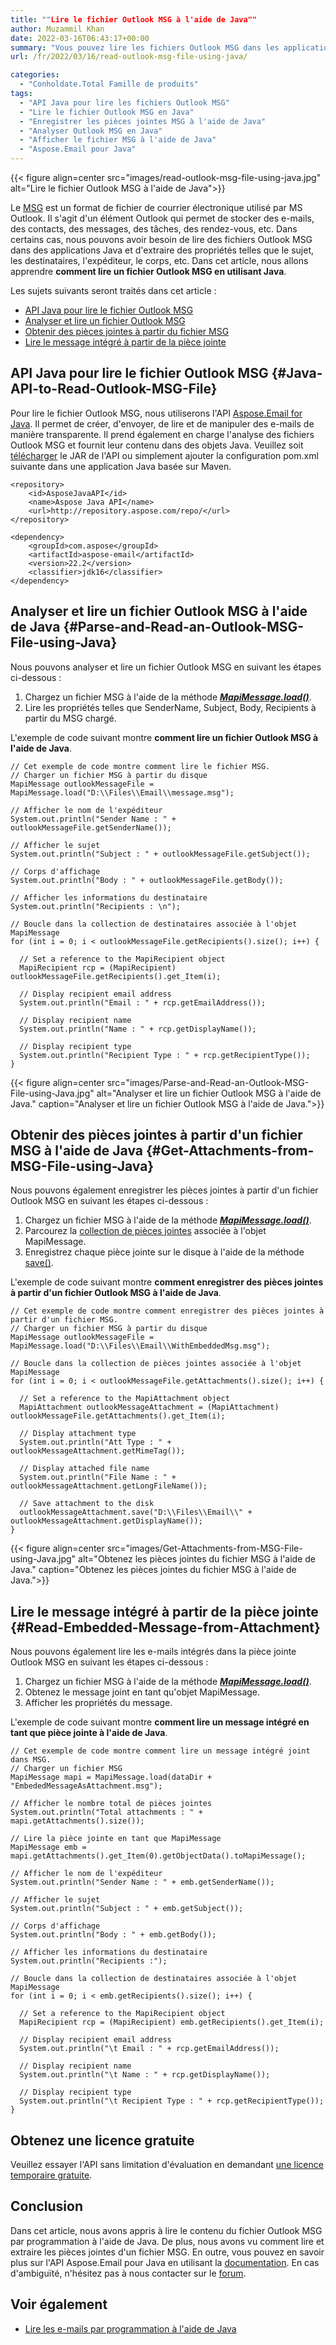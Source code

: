 ```yaml
---
title: ""Lire le fichier Outlook MSG à l'aide de Java""
author: Muzammil Khan
date: 2022-03-16T06:43:17+00:00
summary: "Vous pouvez lire les fichiers Outlook MSG dans les applications Java et extraire des propriétés telles que l'objet, les destinataires, l'expéditeur, le corps, etc. Dans cet article, vous apprendrez ** comment lire un fichier Outlook MSG à l'aide de Java **."
url: /fr/2022/03/16/read-outlook-msg-file-using-java/

categories:
  - "Conholdate.Total Famille de produits"
tags:
  - "API Java pour lire les fichiers Outlook MSG"
  - "Lire le fichier Outlook MSG en Java"
  - "Enregistrer les pièces jointes MSG à l'aide de Java"
  - "Analyser Outlook MSG en Java"
  - "Afficher le fichier MSG à l'aide de Java"
  - "Aspose.Email pour Java"
---
```


{{< figure align=center src="images/read-outlook-msg-file-using-java.jpg" alt="Lire le fichier Outlook MSG à l'aide de Java">}}
 
Le [MSG][1] est un format de fichier de courrier électronique utilisé par MS Outlook. Il s'agit d'un élément Outlook qui permet de stocker des e-mails, des contacts, des messages, des tâches, des rendez-vous, etc. Dans certains cas, nous pouvons avoir besoin de lire des fichiers Outlook MSG dans des applications Java et d'extraire des propriétés telles que le sujet, les destinataires, l'expéditeur, le corps, etc. Dans cet article, nous allons apprendre **comment lire un fichier Outlook MSG en utilisant Java**.

Les sujets suivants seront traités dans cet article :

  * [API Java pour lire le fichier Outlook MSG][2]
  * [Analyser et lire un fichier Outlook MSG][3]
  * [Obtenir des pièces jointes à partir du fichier MSG][4]
  * [Lire le message intégré à partir de la pièce jointe][5]

## API Java pour lire le fichier Outlook MSG {#Java-API-to-Read-Outlook-MSG-File}

Pour lire le fichier Outlook MSG, nous utiliserons l'API [Aspose.Email for Java][6]. Il permet de créer, d'envoyer, de lire et de manipuler des e-mails de manière transparente. Il prend également en charge l'analyse des fichiers Outlook MSG et fournit leur contenu dans des objets Java. Veuillez soit [télécharger][7] le JAR de l'API ou simplement ajouter la configuration pom.xml suivante dans une application Java basée sur Maven.

```
<repository>
    <id>AsposeJavaAPI</id>
    <name>Aspose Java API</name>
    <url>http://repository.aspose.com/repo/</url>
</repository>
```

```
<dependency>
    <groupId>com.aspose</groupId>
    <artifactId>aspose-email</artifactId>
    <version>22.2</version>
    <classifier>jdk16</classifier>
</dependency>
```
## Analyser et lire un fichier Outlook MSG à l'aide de Java {#Parse-and-Read-an-Outlook-MSG-File-using-Java}

Nous pouvons analyser et lire un fichier Outlook MSG en suivant les étapes ci-dessous :

  1. Chargez un fichier MSG à l'aide de la méthode _**[MapiMessage.load()][8]**_.
  2. Lire les propriétés telles que SenderName, Subject, Body, Recipients à partir du MSG chargé.

L'exemple de code suivant montre **comment lire un fichier Outlook MSG à l'aide de Java**.

```
// Cet exemple de code montre comment lire le fichier MSG.
// Charger un fichier MSG à partir du disque
MapiMessage outlookMessageFile = MapiMessage.load("D:\\Files\\Email\\message.msg");

// Afficher le nom de l'expéditeur
System.out.println("Sender Name : " + outlookMessageFile.getSenderName());

// Afficher le sujet
System.out.println("Subject : " + outlookMessageFile.getSubject());

// Corps d'affichage
System.out.println("Body : " + outlookMessageFile.getBody());

// Afficher les informations du destinataire
System.out.println("Recipients : \n");

// Boucle dans la collection de destinataires associée à l'objet MapiMessage
for (int i = 0; i < outlookMessageFile.getRecipients().size(); i++) {
  
  // Set a reference to the MapiRecipient object
  MapiRecipient rcp = (MapiRecipient) outlookMessageFile.getRecipients().get_Item(i);
  
  // Display recipient email address
  System.out.println("Email : " + rcp.getEmailAddress());
  
  // Display recipient name
  System.out.println("Name : " + rcp.getDisplayName());
  
  // Display recipient type
  System.out.println("Recipient Type : " + rcp.getRecipientType());
}
```

{{< figure align=center src="images/Parse-and-Read-an-Outlook-MSG-File-using-Java.jpg" alt="Analyser et lire un fichier Outlook MSG à l'aide de Java." caption="Analyser et lire un fichier Outlook MSG à l'aide de Java.">}}

## Obtenir des pièces jointes à partir d'un fichier MSG à l'aide de Java {#Get-Attachments-from-MSG-File-using-Java}

Nous pouvons également enregistrer les pièces jointes à partir d'un fichier Outlook MSG en suivant les étapes ci-dessous :

  1. Chargez un fichier MSG à l'aide de la méthode _**[MapiMessage.load()][8]**_.
  2. Parcourez la [collection de pièces jointes][9] associée à l'objet MapiMessage.
  3. Enregistrez chaque pièce jointe sur le disque à l'aide de la méthode [save()][10].

L'exemple de code suivant montre **comment enregistrer des pièces jointes à partir d'un fichier Outlook MSG à l'aide de Java**.

```
// Cet exemple de code montre comment enregistrer des pièces jointes à partir d'un fichier MSG.
// Charger un fichier MSG à partir du disque
MapiMessage outlookMessageFile = MapiMessage.load("D:\\Files\\Email\\WithEmbeddedMsg.msg");

// Boucle dans la collection de pièces jointes associée à l'objet MapiMessage
for (int i = 0; i < outlookMessageFile.getAttachments().size(); i++) {
  
  // Set a reference to the MapiAttachment object
  MapiAttachment outlookMessageAttachment = (MapiAttachment) outlookMessageFile.getAttachments().get_Item(i);
  
  // Display attachment type
  System.out.println("Att Type : " + outlookMessageAttachment.getMimeTag());
  
  // Display attached file name
  System.out.println("File Name : " + outlookMessageAttachment.getLongFileName());
  
  // Save attachment to the disk
  outlookMessageAttachment.save("D:\\Files\\Email\\" + outlookMessageAttachment.getDisplayName());
}
```

{{< figure align=center src="images/Get-Attachments-from-MSG-File-using-Java.jpg" alt="Obtenez les pièces jointes du fichier MSG à l'aide de Java." caption="Obtenez les pièces jointes du fichier MSG à l'aide de Java.">}}

## Lire le message intégré à partir de la pièce jointe {#Read-Embedded-Message-from-Attachment}

Nous pouvons également lire les e-mails intégrés dans la pièce jointe Outlook MSG en suivant les étapes ci-dessous :

  1. Chargez un fichier MSG à l'aide de la méthode _**[MapiMessage.load()][8]**_.
  2. Obtenez le message joint en tant qu'objet MapiMessage.
  3. Afficher les propriétés du message.

L'exemple de code suivant montre **comment lire un message intégré en tant que pièce jointe à l'aide de Java**.

```
// Cet exemple de code montre comment lire un message intégré joint dans MSG.
// Charger un fichier MSG
MapiMessage mapi = MapiMessage.load(dataDir + "EmbededMessageAsAttachment.msg");

// Afficher le nombre total de pièces jointes
System.out.println("Total attachments : " + mapi.getAttachments().size());

// Lire la pièce jointe en tant que MapiMessage
MapiMessage emb = mapi.getAttachments().get_Item(0).getObjectData().toMapiMessage();

// Afficher le nom de l'expéditeur
System.out.println("Sender Name : " + emb.getSenderName());

// Afficher le sujet
System.out.println("Subject : " + emb.getSubject());

// Corps d'affichage
System.out.println("Body : " + emb.getBody());

// Afficher les informations du destinataire
System.out.println("Recipients :");

// Boucle dans la collection de destinataires associée à l'objet MapiMessage
for (int i = 0; i < emb.getRecipients().size(); i++) {
  
  // Set a reference to the MapiRecipient object
  MapiRecipient rcp = (MapiRecipient) emb.getRecipients().get_Item(i);
  
  // Display recipient email address
  System.out.println("\t Email : " + rcp.getEmailAddress());
  
  // Display recipient name
  System.out.println("\t Name : " + rcp.getDisplayName());
  
  // Display recipient type
  System.out.println("\t Recipient Type : " + rcp.getRecipientType());
}
```

## Obtenez une licence gratuite

Veuillez essayer l'API sans limitation d'évaluation en demandant [une licence temporaire gratuite][11].

## Conclusion

Dans cet article, nous avons appris à lire le contenu du fichier Outlook MSG par programmation à l'aide de Java. De plus, nous avons vu comment lire et extraire les pièces jointes d'un fichier MSG. En outre, vous pouvez en savoir plus sur l'API Aspose.Email pour Java en utilisant la [documentation][12]. En cas d'ambiguïté, n'hésitez pas à nous contacter sur le [forum][13].

## Voir également

  * [Lire les e-mails par programmation à l'aide de Java][14]

  [1]: https://docs.fileformat.com/email/msg/
  [2]: #Java-API-to-Read-Outlook-MSG-File
  [3]: #Parse-and-Read-an-Outlook-MSG-File-using-Java
  [4]: #Get-Attachments-from-MSG-File-using-Java
  [5]: #Read-Embedded-Message-from-Attachment
  [6]: https://products.aspose.com/email/java/
  [7]: https://downloads.aspose.com/email/java
  [8]: https://apireference.aspose.com/email/java/com.aspose.email/MapiMessage#load(java.lang.String)
  [9]: https://apireference.aspose.com/email//java/com.aspose.email/mapiattachmentCollection
  [10]: https://apireference.aspose.com/email/java/com.aspose.email/MapiAttachment#save(java.lang.String)
  [11]: https://purchase.conholdate.com/temporary-license
  [12]: https://docs.aspose.com/email/java/
  [13]: https://forum.aspose.com/c/email/12
  [14]: https://blog.aspose.com/2021/04/12/read-email-messages-programmatically-using-java/
